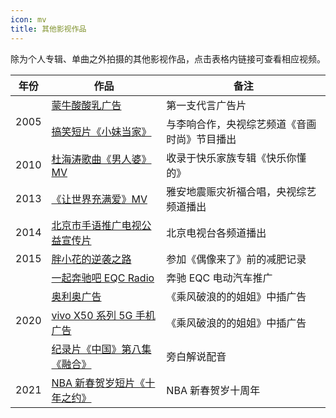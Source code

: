 ```yaml
---
icon: mv
title: 其他影视作品
---
```


除为个人专辑、单曲之外拍摄的其他影视作品，点击表格内链接可查看相应视频。

<table>
<thead>
<tr>
    <th>年份</th>
    <th>作品</th>
    <th>备注</th>
</tr>
</thead>
<tbody>
<tr>
    <td rowspan="2">2005</td>
    <td><a href="https://www.bilibili.com/video/BV15x411e7g1" target="_blank" rel="noopener">蒙牛酸酸乳广告</a></td>
    <td>第一支代言广告片</td>
</tr>
<tr>
    <td><a href="https://www.bilibili.com/video/BV1NV41167Qy" target="_blank" rel="noopener">搞笑短片《小妹当家》</a></td>
    <td>与李响合作，央视综艺频道《音画时尚》节目播出</td>
</tr>
<tr>
    <td>2010</td>
    <td><a href="https://www.bilibili.com/video/BV18v411y7Pe" target="_blank" rel="noopener">杜海涛歌曲《男人婆》MV</a></td>
    <td>收录于快乐家族专辑《快乐你懂的》</td>
</tr>
<tr>
    <td>2013</td>
    <td><a href="https://www.bilibili.com/video/BV1Px411a7Fg?p=3" target="_blank" rel="noopener">《让世界充满爱》MV</a></td>
    <td>雅安地震赈灾祈福合唱，央视综艺频道播出</td>
</tr>
<tr>
    <td>2014</td>
    <td><a href="https://www.bilibili.com/video/BV1q7411d7oX" target="_blank" rel="noopener">北京市手语推广电视公益宣传片</a></td>
    <td>北京电视台各频道播出</td>
</tr>
<tr>
    <td>2015</td>
    <td><a href="https://www.bilibili.com/video/BV16y4y1m7uq" target="_blank" rel="noopener">胖小花的逆袭之路</a></td>
    <td>参加《偶像来了》前的减肥记录</td>
</tr>
<tr>
    <td rowspan="4">2020</td>
    <td><a href="https://www.bilibili.com/video/BV1H54y1B7yQ" target="_blank" rel="noopener">一起奔驰吧 EQC Radio</a></td>
    <td>奔驰 EQC 电动汽车推广</td>
</tr>
<tr>
    <td><a href="https://www.bilibili.com/video/BV1az4y1X7xy" target="_blank" rel="noopener">奥利奥广告</a></td>
    <td>《乘风破浪的的姐姐》中插广告</td>
</tr>
<tr>
    <td><a href="https://www.bilibili.com/video/BV1LZ4y1u7Pe" target="_blank" rel="noopener">vivo X50 系列 5G 手机广告</a></td>
    <td>《乘风破浪的的姐姐》中插广告</td>
</tr>
<tr>
    <td><a href="https://www.mgtv.com/b/356432/10776457.html" target="_blank" rel="noopener">纪录片《中国》第八集《融合》</a></td>
    <td>旁白解说配音</td>
</tr>
<tr>
    <td rowspan="4">2021</td>
    <td><a href="https://www.bilibili.com/video/BV1H54y1B7yQ" target="_blank" rel="noopener">NBA 新春贺岁短片《十年之约》</a></td>
    <td>NBA 新春贺岁十周年</td>
</tr>
</tbody>
</table>
